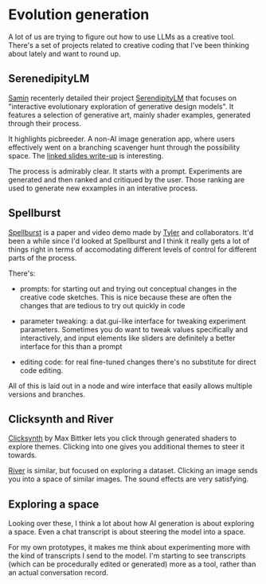 # Evolution generation

A lot of us are trying to figure out how to use LLMs as a creative tool. There's a set of projects related to creative coding that I've been thinking about lately and want to round up.

## SerenedipityLM

[Samin](https://x.com/samim) recenterly detailed their project [SerendipityLM](https://samim.io/studio/work/serendipityLM/) that focuses on "interactive evolutionary exploration of generative design models". It features a selection of generative art, mainly shader examples, generated through their process.

It highlights picbreeder. A non-AI image generation app, where users effectively went on a branching scavenger hunt through the possibility space. The [linked slides write-up](https://wiki.santafe.edu/images/3/34/Stanley_innovation_workshop14.pdf) is interesting.

The process is admirably clear. It starts with a prompt. Experiments are generated and then ranked and critiqued by the user. Those ranking are used to generate new exxamples in an interative process.

## Spellburst

[Spellburst](https://spellburstllm.github.io/) is a paper and video demo made by [Tyler](https://x.com/tylerangert) and collaborators. It'd been a while since I'd looked at Spellburst and I think it really gets a lot of things right in terms of accomodating different levels of control for different parts of the process.

There's:

- prompts: for starting out and trying out conceptual changes in the creative code sketches. This is nice because these are often the changes that are tedious to try out quickly in code

- parameter tweaking: a dat.gui-like interface for tweaking experiment parameters. Sometimes you do want to tweak values specifically and interactively, and input elements like sliders are definitely a better interface for this than a prompt

- editing code: for real fine-tuned changes there's no substitute for direct code editing.

All of this is laid out in a node and wire interface that easily allows multiple versions and branches.

## Clicksynth and River

[Clicksynth](https://clicksynth.com) by Max Bittker lets you click through generated shaders to explore themes. Clicking into one gives you additional themes to steer it towards.

[River](https://maxbittker.com/river-notes) is similar, but focused on exploring a dataset. Clicking an image sends you into a space of similar images. The sound effects are very satisfying.

## Exploring a space

Looking over these, I think a lot about how AI generation is about exploring a space. Even a chat transcript is about steering the model into a space.

For my own prototypes, it makes me think about experimenting more with the kind of transcripts I send to the model. I'm starting to see transcripts (which can be procedurally edited or generated) more as a tool, rather than an actual conversation record.

